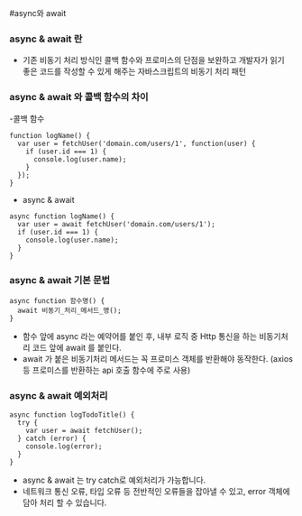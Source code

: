 #async와 await

### async & await 란
- 기존 비동기 처리 방식인 콜백 함수와 프로미스의 단점을 보완하고 개발자가 읽기 좋은 코드를 작성할 수 있게 해주는 자바스크립트의 비동기 처리 패턴

### async & await 와 콜백 함수의 차이
-콜백 함수
```
function logName() {
  var user = fetchUser('domain.com/users/1', function(user) {
    if (user.id === 1) {
      console.log(user.name);
    }
  });
}
```
- async & await
```
async function logName() {
  var user = await fetchUser('domain.com/users/1');
  if (user.id === 1) {
    console.log(user.name);
  }
}
```

### async & await 기본 문법
```
async function 함수명() {
  await 비동기_처리_메서드_명();
}
```
- 함수 앞에 async 라는 예약어를 붙인 후, 내부 로직 중 Http 통신을 하는 비동기처리 코드 앞에 await 를 붙인다.
- await 가 붙은 비동기처리 메서드는 꼭 프로미스 객체를 반환해야 동작한다.
  (axios 등 프로미스를 반환하는 api 호출 함수에 주로 사용)

### async & await 예외처리
```
async function logTodoTitle() {
  try {
    var user = await fetchUser();
  } catch (error) {
    console.log(error);
  }
}
```
- async & await 는 try catch로 예외처리가 가능합니다.
- 네트워크 통신 오류, 타입 오류 등 전반적인 오류들을 잡아낼 수 있고, error 객체에 담아 처리 할 수 있습니다.  